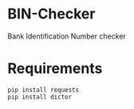 # BIN-Checker
Bank Identification Number checker

# Requirements
    pip install requests
    pip install dictor
